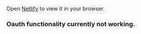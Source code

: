 
Open [Netlify](https://www.google.com) to view it in your browser.

### Oauth functionality currently not working. 
